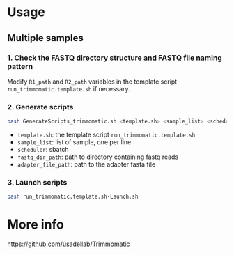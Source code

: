 # Usage
## Multiple samples
### 1. Check the FASTQ directory structure and FASTQ file naming pattern
Modify `R1_path` and `R2_path` variables in the template script `run_trimmomatic.template.sh` if necessary.

### 2. Generate scripts
```bash
bash GenerateScripts_trimmomatic.sh <template.sh> <sample_list> <scheduler> <fastq_dir_path> <adapter_file_path>
```
* `template.sh`: the template script `run_trimmomatic.template.sh`
* `sample_list`: list of sample, one per line 
* `scheduler`: sbatch
* `fastq_dir_path`: path to directory containing fastq reads
* `adapter_file_path`: path to the adapter fasta file

### 3. Launch scripts
```bash
bash run_trimmomatic.template.sh-Launch.sh
``` 

# More info
https://github.com/usadellab/Trimmomatic